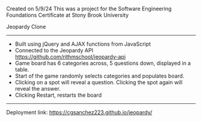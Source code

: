 Created on 5/9/24
This was a project for the Software Engineering Foundations Certificate at Stony Brook University

Jeopardy Clone
_________________________________________________________
- Built using jQuery and AJAX functions from JavaScript
- Connected to the Jeopardy API https://github.com/rithmschool/jeopardy-api
- Game board has 6 categories across, 5 questions down, displayed in a table.
- Start of the game randomly selects categories and populates board.
- Clicking on a spot will reveal a question. Clicking the spot again will reveal the answer.
- Clicking Restart, restarts the board

__________________________________________________________
Deployment link: https://cgsanchez223.github.io/jeopardy/